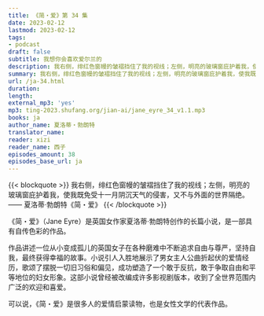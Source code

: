 ```yaml
---
title: 《简・爱》第 34 集
date: 2023-02-12
lastmod: 2023-02-12
tags:
- podcast
draft: false
subtitle: 我想你会喜欢爱尔兰的
description: 我右侧，绯红色窗幔的皱褶挡住了我的视线；左侧，明亮的玻璃窗庇护着我，使我既免受十一月阴沉天气的侵害，又不与外面的世界隔绝。
summary: 我右侧，绯红色窗幔的皱褶挡住了我的视线；左侧，明亮的玻璃窗庇护着我，使我既免受十一月阴沉天气的侵害，又不与外面的世界隔绝。
url: /ja-34.html
duration: 
length: 
external_mp3: 'yes'
mp3: ting-2023.shufang.org/jian-ai/jane_eyre_34_v1.1.mp3
books: ja
author_name: 夏洛蒂・勃朗特
translator_name: 
reader: xizi
reader_name: 西子
episodes_amount: 38
episodes_base_url: ja
---
```


{{< blockquote >}}
我右侧，绯红色窗幔的皱褶挡住了我的视线；左侧，明亮的玻璃窗庇护着我，使我既免受十一月阴沉天气的侵害，又不与外面的世界隔绝。  
—— 夏洛蒂·勃朗特《简・爱》
{{< /blockquote >}}

《简・爱》（Jane Eyre）是英国女作家夏洛蒂·勃朗特创作的长篇小说，是一部具有自传色彩的作品。

作品讲述一位从小变成孤儿的英国女子在各种磨难中不断追求自由与尊严，坚持自我，最终获得幸福的故事。小说引人入胜地展示了男女主人公曲折起伏的爱情经历，歌颂了摆脱一切旧习俗和偏见，成功塑造了一个敢于反抗，敢于争取自由和平等地位的妇女形象。这部小说曾经被改编成许多影视剧版本，收到了全世界范围内广泛的欢迎和喜爱。

可以说，《简・爱》是很多人的爱情启蒙读物，也是女性文学的代表作品。
